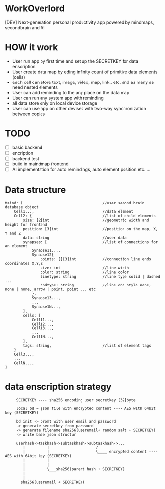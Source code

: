# WorkOverlord

[DEV] Next-generation personal productivity app powered by mindmaps, secondbrain and AI

# HOW it work

- User run app by first time and set up the SECRETKEY for data enscription 
- User create data map by eding infinity count of primitive data elements (cells) 
- each cell can store text, image, video, map, link.. etc. and as many as need nested elements 
- User can add reminding to the any place on the data map
- User can run any system app with reminding 
- all data store only on local device storage
- User can use app on other devises with two-way synchronization between copies

# TODO

- [ ] basic backend
- [ ] encription
- [ ] backend test
- [ ] build in maindmap frontend
- [ ] AI implementation for auto remindings, auto element position etc.
...

# Data structure

```
Maind: [                                    //user second brain database object
    Cell1...,                               //data element
    Cell2: {                                //list of child elements
        size: [2]int                        //geometric width and height for frontend
        position: [3]int                    //position on the map, X, Y and Z
        data: string                        //user data
        synapses: [                         //list of connections for an element
            Synapse11...,
            Synapse12{
                points: [][3]int            //connection line ends coordinates X,Y,Z
                size: int                   //line width
                color: string               //line color
                linetype: string            //line type solid | dashed ...
                endtype: string             //line end style none, none | none, arrow | point, point ... etc
            },
            Synapse13...,
            ...
            Synapse1N...,
        ],
        cells: [
            Cell11...,
            Cell12...,
            Cell13...,
            ...
            Cell1N...,
        ],
        tags: string,                       //list of element tags
    }
    Cell3...,
    ...
    CellN...,
]

```

# data enscription strategy

```
     SECRETKEY ---- sha256 encoding user secretkey [32]byte

     local bd = json file with encrypted content ---- AES with 64bit key (SECRETKEY)

     bd init -> promt with user email and password
     -> generate secretkey from password
     -> generate filename sha256(useremail+ random salt + SECRETKEY)
     -> write base json structur

     userhash->taskhash->subtaskhash->subtaskhash->...
        |          |                     /
        |          |                     \____ encrypted content ---- AES with 64bit key (SECRETKEY)
        |          |
        |          |
        |          \___sha256(parent hash + SECRETKEY)
        |
        |
       sha256(useremail + SECRETKEY)
```
